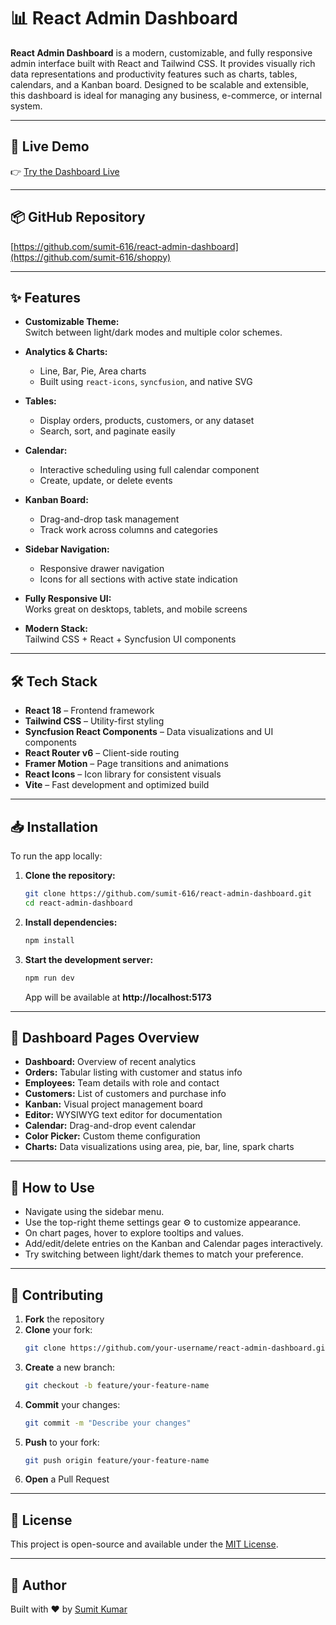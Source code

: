 # 📊 React Admin Dashboard

**React Admin Dashboard** is a modern, customizable, and fully responsive admin interface built with React and Tailwind CSS. It provides visually rich data representations and productivity features such as charts, tables, calendars, and a Kanban board. Designed to be scalable and extensible, this dashboard is ideal for managing any business, e-commerce, or internal system.

---

## 🚀 Live Demo

👉 [Try the Dashboard Live](https://your-shopsy.vercel.app/)

---

## 📦 GitHub Repository

[https://github.com/sumit-616/react-admin-dashboard](https://github.com/sumit-616/shoppy)

---

## ✨ Features

- **Customizable Theme:**  
  Switch between light/dark modes and multiple color schemes.

- **Analytics & Charts:**  
  - Line, Bar, Pie, Area charts  
  - Built using `react-icons`, `syncfusion`, and native SVG

- **Tables:**  
  - Display orders, products, customers, or any dataset  
  - Search, sort, and paginate easily

- **Calendar:**  
  - Interactive scheduling using full calendar component  
  - Create, update, or delete events

- **Kanban Board:**  
  - Drag-and-drop task management  
  - Track work across columns and categories

- **Sidebar Navigation:**  
  - Responsive drawer navigation  
  - Icons for all sections with active state indication

- **Fully Responsive UI:**  
  Works great on desktops, tablets, and mobile screens

- **Modern Stack:**  
  Tailwind CSS + React + Syncfusion UI components

---

## 🛠️ Tech Stack

- **React 18** – Frontend framework  
- **Tailwind CSS** – Utility-first styling  
- **Syncfusion React Components** – Data visualizations and UI components  
- **React Router v6** – Client-side routing  
- **Framer Motion** – Page transitions and animations  
- **React Icons** – Icon library for consistent visuals  
- **Vite** – Fast development and optimized build

---

## 📥 Installation

To run the app locally:

1. **Clone the repository:**
   ```bash
   git clone https://github.com/sumit-616/react-admin-dashboard.git
   cd react-admin-dashboard
   ```

2. **Install dependencies:**
   ```bash
   npm install
   ```

3. **Start the development server:**
   ```bash
   npm run dev
   ```

   App will be available at **http://localhost:5173**

---

## 🧭 Dashboard Pages Overview

- **Dashboard:** Overview of recent analytics  
- **Orders:** Tabular listing with customer and status info  
- **Employees:** Team details with role and contact  
- **Customers:** List of customers and purchase info  
- **Kanban:** Visual project management board  
- **Editor:** WYSIWYG text editor for documentation  
- **Calendar:** Drag-and-drop event calendar  
- **Color Picker:** Custom theme configuration  
- **Charts:** Data visualizations using area, pie, bar, line, spark charts

---

## 📝 How to Use

- Navigate using the sidebar menu.  
- Use the top-right theme settings gear ⚙️ to customize appearance.  
- On chart pages, hover to explore tooltips and values.  
- Add/edit/delete entries on the Kanban and Calendar pages interactively.  
- Try switching between light/dark themes to match your preference.

---

## 🤝 Contributing

1. **Fork** the repository  
2. **Clone** your fork:
   ```bash
   git clone https://github.com/your-username/react-admin-dashboard.git
   ```
3. **Create** a new branch:
   ```bash
   git checkout -b feature/your-feature-name
   ```
4. **Commit** your changes:
   ```bash
   git commit -m "Describe your changes"
   ```
5. **Push** to your fork:
   ```bash
   git push origin feature/your-feature-name
   ```
6. **Open** a Pull Request

---

## 📄 License

This project is open-source and available under the [MIT License](LICENSE).

---

## 🙌 Author

Built with ❤️ by [Sumit Kumar](https://github.com/sumit-616)

